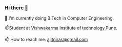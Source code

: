 ### Hi there 👋
🌱 I’m currently doing B.Tech in Computer Engineering.

📫Student at Vishwakarma Institute of technology,Pune.

📫 How to reach me: ajitniras@gmail.com

<!--
**ajitniras/ajitniras** is a ✨ _special_ ✨ repository because its `README.md` (this file) appears on your GitHub profile
- 🌱 I’m currently doing B.Tech in Computer Engineering.  ...
- 👯 I’m looking to collaborate on ...
- 🤔 I’m looking for help with ...
- 💬 Ask me about ...
- 📫 How to reach me: ...
- 😄 Pronouns: ...
- ⚡ Fun fact: ...
-->
